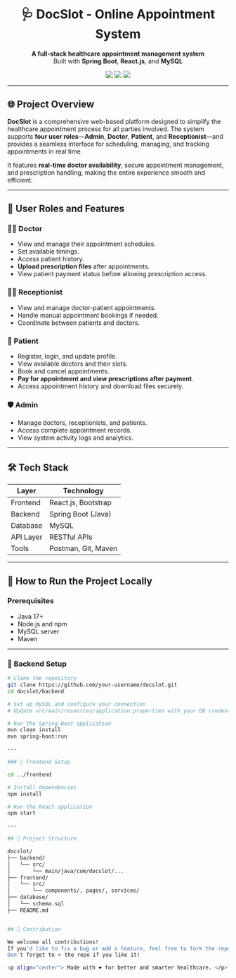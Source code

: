 <h1 align="center">🩺 DocSlot - Online Appointment System</h1>

<p align="center">
  <b>A full-stack healthcare appointment management system</b><br>
  Built with <strong>Spring Boot</strong>, <strong>React.js</strong>, and <strong>MySQL</strong>
</p>

<p align="center">
  <img src="https://img.shields.io/badge/Backend-SpringBoot-green?style=flat-square" />
  <img src="https://img.shields.io/badge/Frontend-React.js-blue?style=flat-square" />
  <img src="https://img.shields.io/badge/Database-MySQL-orange?style=flat-square" />
</p>

---

## 🌐 Project Overview

**DocSlot** is a comprehensive web-based platform designed to simplify the healthcare appointment process for all parties involved. The system supports **four user roles**—**Admin**, **Doctor**, **Patient**, and **Receptionist**—and provides a seamless interface for scheduling, managing, and tracking appointments in real time.

It features **real-time doctor availability**, secure appointment management, and prescription handling, making the entire experience smooth and efficient.

---

## 👥 User Roles and Features

### 👨‍⚕️ Doctor
- View and manage their appointment schedules.
- Set available timings.
- Access patient history.
- **Upload prescription files** after appointments.
- View patient payment status before allowing prescription access.

### 👩‍💻 Receptionist
- View and manage doctor-patient appointments.
- Handle manual appointment bookings if needed.
- Coordinate between patients and doctors.

### 🧑 Patient
- Register, login, and update profile.
- View available doctors and their slots.
- Book and cancel appointments.
- **Pay for appointment and view prescriptions after payment**.
- Access appointment history and download files securely.

### 🛡️ Admin
- Manage doctors, receptionists, and patients.
- Access complete appointment records.
- View system activity logs and analytics.

---

## 🛠️ Tech Stack

| Layer       | Technology           |
|-------------|----------------------|
| Frontend    | React.js, Bootstrap  |
| Backend     | Spring Boot (Java)   |
| Database    | MySQL                |
| API Layer   | RESTful APIs         |
| Tools       | Postman, Git, Maven  |

---

## 🚀 How to Run the Project Locally

### Prerequisites
- Java 17+
- Node.js and npm
- MySQL server
- Maven

---

### 🔧 Backend Setup
```bash
# Clone the repository
git clone https://github.com/your-username/docslot.git
cd docslot/backend

# Set up MySQL and configure your connection
# Update src/main/resources/application.properties with your DB credentials

# Run the Spring Boot application
mvn clean install
mvn spring-boot:run

---

### 🎨 Frontend Setup

cd ../frontend

# Install dependencies
npm install

# Run the React application
npm start

---

## 📂 Project Structure

docslot/
├── backend/
│   └── src/
│       └── main/java/com/docslot/...
├── frontend/
│   └── src/
│       └── components/, pages/, services/
├── database/
│   └── schema.sql
├── README.md


## 💬 Contribution

We welcome all contributions!
If you'd like to fix a bug or add a feature, feel free to fork the repository and submit a pull request.
Don't forget to ⭐ the repo if you like it!

<p align="center"> Made with ❤️ for better and smarter healthcare. </p>```
